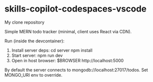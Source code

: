 # skills-copilot-codespaces-vscode

My clone repository

Simple MERN todo tracker (minimal, client uses React via CDN).

Run (inside the devcontainer):
1. Install server deps:
   cd server
   npm install
2. Start server:
   npm run dev
3. Open in host browser:
   $BROWSER http://localhost:5000

By default the server connects to mongodb://localhost:27017/todos. Set MONGO_URI env to override.
